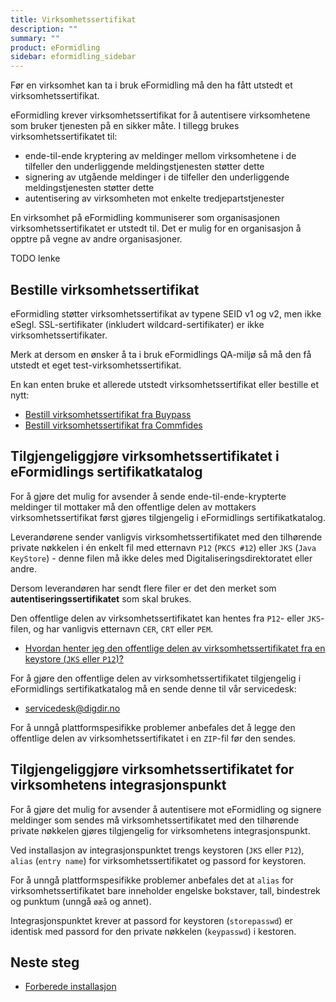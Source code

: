 ```yaml
---
title: Virksomhetssertifikat
description: ""
summary: ""
product: eFormidling
sidebar: eformidling_sidebar
---
```


Før en virksomhet kan ta i bruk eFormidling må den ha fått utstedt et virksomhetssertifikat.

eFormidling krever virksomhetssertifikat for å autentisere virksomhetene som bruker tjenesten på en sikker måte. I
tillegg brukes virksomhetssertifikatet til:

- ende-til-ende kryptering av meldinger mellom virksomhetene i de tilfeller den underliggende meldingstjenesten støtter
  dette
- signering av utgående meldinger i de tilfeller den underliggende meldingstjenesten støtter dette
- autentisering av virksomheten mot enkelte tredjepartstjenester

En virksomhet på eFormidling kommuniserer som organisasjonen virksomhetssertifikatet er utstedt til. Det er mulig for en
organisasjon å opptre på vegne av andre organisasjoner.

TODO lenke

## Bestille virksomhetssertifikat

eFormidling støtter virksomhetssertifikat av typene SEID v1 og v2, men ikke eSegl. SSL-sertifikater (inkludert
wildcard-sertifikater) er ikke virksomhetssertifikater.

Merk at dersom en ønsker å ta i bruk eFormidlings QA-miljø så må den få utstedt et eget test-virksomhetssertifikat.

En kan enten bruke et allerede utstedt virksomhetssertifikat eller bestille et nytt:

- [Bestill virksomhetssertifikat fra Buypass](https://www.buypass.no/hjelp/virksomhetssertifikat)
- [Bestill virksomhetssertifikat fra Commfides](https://www.commfides.com/commfides-virksomhetssertifikat/)

## Tilgjengeliggjøre virksomhetssertifikatet i eFormidlings sertifikatkatalog

For å gjøre det mulig for avsender å sende ende-til-ende-krypterte meldinger til mottaker må den offentlige delen av
mottakers virksomhetssertifikat først gjøres tilgjengelig i eFormidlings sertifikatkatalog.

Leverandørene sender vanligvis virksomhetssertifikatet med den tilhørende private nøkkelen i én enkelt fil med etternavn
`P12` (`PKCS #12`) eller `JKS` (`Java KeyStore`) - denne filen må ikke deles med Digitaliseringsdirektoratet 
eller andre.

Dersom leverandøren har sendt flere filer er det den merket som **autentiseringssertifikatet** som skal brukes.

Den offentlige delen av virksomhetssertifikatet kan hentes fra `P12`- eller `JKS`-filen, og har vanligvis etternavn
`CER`, `CRT` eller `PEM`.

- [Hvordan henter jeg den offentlige delen av virksomhetssertifikatet fra en keystore (`JKS` eller `P12`)?](../Selvhjelp/sporsmal_og_svar#hvordan-henter-jeg-den-offentlige-delen-av-virksomhetssertifikatet-fra-en-keystore-jks-eller-p12)

For å gjøre den offentlige delen av virksomhetssertifikatet tilgjengelig i eFormidlings sertifikatkatalog må en sende
denne til vår servicedesk:

- <a href="mailto:servicedesk@digdir.no">servicedesk@digdir.no</a>

For å unngå plattformspesifikke problemer anbefales det å legge den offentlige delen av virksomhetssertifikatet i en
`ZIP`-fil før den sendes.

## Tilgjengeliggjøre virksomhetssertifikatet for virksomhetens integrasjonspunkt

For å gjøre det mulig for avsender å autentisere mot eFormidling og signere meldinger som sendes må
virksomhetssertifikatet med den tilhørende private nøkkelen gjøres tilgjengelig for virksomhetens integrasjonspunkt.

Ved installasjon av integrasjonspunktet trengs keystoren (`JKS` eller `P12`), `alias` (`entry name`) for
virksomhetssertifikatet og passord for keystoren.

For å unngå plattformspesifikke problemer anbefales det at `alias` for virksomhetssertifikatet bare inneholder engelske
bokstaver, tall, bindestrek og punktum (unngå `øæå` og annet).

Integrasjonspunktet krever at passord for keystoren (`storepasswd`) er identisk med passord for den private
nøkkelen (`keypasswd`) i kestoren.

## Neste steg

- [Forberede installasjon](forberede_installasjon)
